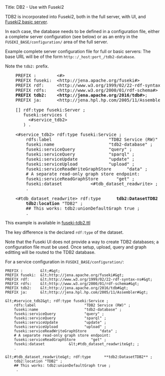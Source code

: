 Title: DB2 - Use with Fuseki2

TDB2 is incorporated into Fuseki2, both in the full server, with UI, and
[Fuseki2 basic server](../fuseki2/fuseki-embedded.html#fuseki-basic).

In each case, the database needs to be defined in a configuration file,
either a completw server configuration (see below) or as an entry in the
`FUSEKI_BASE/configuration/` area of the full server.

Example complete server configuration file for full or basic servers:
The base URL will be of the form `http::/_host:port_/tdb2-database`.

Note the `tdb2:` prefix.

<pre>
    PREFIX :        &lt;#&gt;
    PREFIX fuseki:  &lt;http://jena.apache.org/fuseki#&gt;
    PREFIX rdf:     &lt;http://www.w3.org/1999/02/22-rdf-syntax-ns#&gt;
    PREFIX rdfs:    &lt;http://www.w3.org/2000/01/rdf-schema#&gt;
    <b>PREFIX tdb2:    &lt;http://jena.apache.org/2016/tdb#&gt;</b>;
    PREFIX ja:      &lt;http://jena.hpl.hp.com/2005/11/Assembler#&gt;
    
    [] rdf:type fuseki:Server ;
       fuseki:services (
         &lt;#service_tdb2&gt;
       ) .
    
    &lt;#service_tdb2&gt; rdf:type fuseki:Service ;
        rdfs:label                      "TDB2 Service (RW)" ;
        fuseki:name                     "tdb2-database" ;
        fuseki:serviceQuery             "query" ;
        fuseki:serviceQuery             "sparql" ;
        fuseki:serviceUpdate            "update" ;
        fuseki:serviceUpload            "upload" ;
        fuseki:serviceReadWriteGraphStore      "data" ;
        # A separate read-only graph store endpoint:
        fuseki:serviceReadGraphStore       "get" ;
        fuseki:dataset           &lt;#tdb_dataset_readwrite&gt; ;
        .
    
    &lt;#tdb_dataset_readwrite&gt; rdf:type      <b>tdb2:DatasetTDB2</b> ;
        <b>tdb2:location</b> "TDB2" ;
        ## This works: tdb2:unionDefaultGraph true ;
        .
</pre>

This example is available in [fuseki-tdb2.ttl](https://github.com/apache/jena/tree/master/jena-fuseki2/examples/fuseki-tdb2.ttl)

The key difference is the declared `rdf:type` of the dataset.

Note that the Fuseki UI does not provide a way to create TDB2 databases;
a configuration file must be used. Once setup, upload, query and graph
editting will be routed to the TDB2 database.

For a service configuration in `FUSEKI_BASE/configuration/`:

    PREFIX :        &lt;#&gt;
    PREFIX fuseki:  &lt;http://jena.apache.org/fuseki#&gt;
    PREFIX rdf:     &lt;http://www.w3.org/1999/02/22-rdf-syntax-ns#&gt;
    PREFIX rdfs:    &lt;http://www.w3.org/2000/01/rdf-schema#&gt;
    PREFIX tdb2:    &lt;http://jena.apache.org/2016/tdb#&gt;
    PREFIX ja:      &lt;http://jena.hpl.hp.com/2005/11/Assembler#&gt;
    
    &lt;#service_tdb2&gt; rdf:type fuseki:Service ;
        rdfs:label                      "TDB2 Service (RW)" ;
        fuseki:name                     "tdb2-database" ;
        fuseki:serviceQuery             "query" ;
        fuseki:serviceQuery             "sparql" ;
        fuseki:serviceUpdate            "update" ;
        fuseki:serviceUpload            "upload" ;
        fuseki:serviceReadWriteGraphStore      "data" ;
        # A separate read-only graph store endpoint:
        fuseki:serviceReadGraphStore       "get" ;
        fuseki:dataset           &lt;#tdb_dataset_readwrite&gt; ;
        .
    
    &lt;#tdb_dataset_readwrite&gt; rdf:type      **tdb2:DatasetTDB2** ;
        tdb2:location "TDB2" ;
        ## This works: tdb2:unionDefaultGraph true ;
         .
